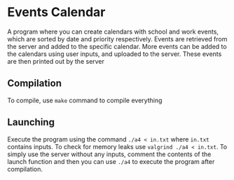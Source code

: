 # Events Calendar
A program where you can create calendars with school and work events, which are sorted by date and priority respectively. Events are retrieved from the server and added to the specific calendar. More events can be
added to the calendars using user inputs, and uploaded to the server. These events are then printed out by the server


## Compilation
To compile, use `make` command to compile everything

## Launching
Execute the program using the command `./a4 < in.txt` where `in.txt` contains inputs. 
To check for memory leaks use `valgrind ./a4 < in.txt`. 
To simply use the server without any inputs, comment the contents of the launch function and then you can use `./a4` to execute the program after compilation.
